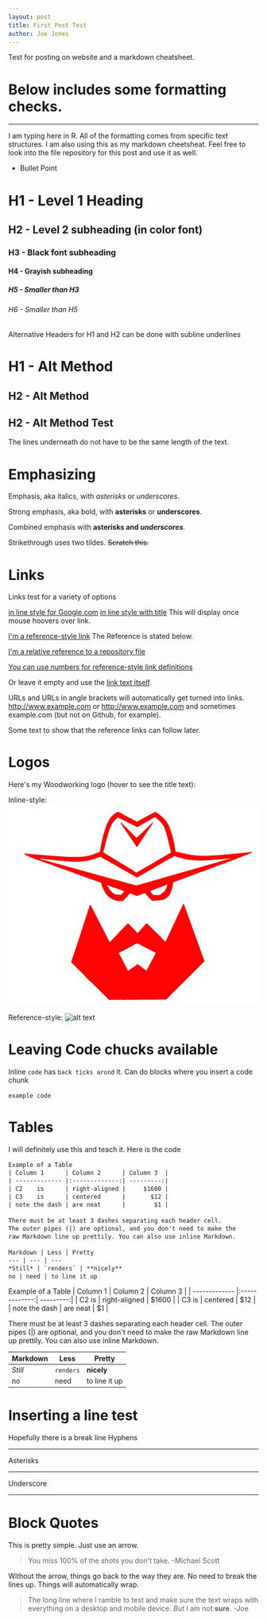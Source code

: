 ```yaml
---
layout: post
title: First Post Test
author: Joe Jones
---
```


Test for posting on website and a markdown cheatsheet.

# Below includes some formatting checks. 
-----

I am typing here in R. All of the formatting comes from specific text structures. I am also using this as my markdown cheetsheat. Feel free to look into the file repository for this post and use it as well.

* Bullet Point

# H1 - Level 1 Heading
## H2 - Level 2 subheading (in color font)
### H3 - Black font subheading
#### H4 - Grayish subheading
##### H5 - Smaller than H3
###### H6 - Smaller than H5

Alternative Headers for H1 and H2 can be done with subline underlines

H1 - Alt Method
===============

H2 - Alt Method
---------------

H2 - Alt Method Test
------
The lines underneath do not have to be the same length of the text. 

# Emphasizing

Emphasis, aka italics, with *asterisks* or _underscores_.

Strong emphasis, aka bold, with **asterisks** or __underscores__.

Combined emphasis with **asterisks and _underscores_**.

Strikethrough uses two tildes. ~~Scratch this.~~

# Links
Links test for a variety of options

[in line style for Google.com](google.com)
[in line style with title](google.com "Google's Homepage") This will display once mouse hoovers over link.

[I'm a reference-style link][Arbitrary case-insensitive reference text] The Reference is stated below. 

[I'm a relative reference to a repository file](../blob/master/LICENSE)

[You can use numbers for reference-style link definitions][1]

Or leave it empty and use the [link text itself].

URLs and URLs in angle brackets will automatically get turned into links. 
http://www.example.com or <http://www.example.com> and sometimes 
example.com (but not on Github, for example).

Some text to show that the reference links can follow later.

[arbitrary case-insensitive reference text]: https://www.mozilla.org
[1]: http://slashdot.org
[link text itself]: http://www.reddit.com


# Logos
Here's my Woodworking logo (hover to see the title text):

Inline-style: 
![alt text](https://github.com/joejonesphd/joejonesphd.github.io/blob/master/images/CW.jpg "Cowboy Woodworks")

Reference-style: 
![alt text][logo]

[logo]: https://github.com/joejonesphd/joejonesphd.github.io/tree/master/images/CW.jpg "CW Logo"

# Leaving Code chucks available
Inline `code` has `back ticks arond` it.
Can do blocks where you insert a code chunk
```
example code
```

# Tables
I will definitely use this and teach it.
Here is the code
```
Example of a Table
| Column 1      | Column 2      | Column 3  |
| ------------- |:-------------:| ---------:|
| C2    is      | right-aligned |     $1600 |
| C3    is      | centered      |       $12 |
| note the dash | are neat      |        $1 |

There must be at least 3 dashes separating each header cell.
The outer pipes (|) are optional, and you don't need to make the 
raw Markdown line up prettily. You can also use inline Markdown.

Markdown | Less | Pretty
--- | --- | ---
*Still* | `renders` | **nicely**
no | need | to line it up
```

Example of a Table
| Column 1      | Column 2      | Column 3  |
| ------------- |:-------------:| ---------:|
| C2    is      | right-aligned |     $1600 |
| C3    is      | centered      |       $12 |
| note the dash | are neat      |        $1 |

There must be at least 3 dashes separating each header cell.
The outer pipes (|) are optional, and you don't need to make the 
raw Markdown line up prettily. You can also use inline Markdown.

Markdown | Less | Pretty
--- | --- | ---
*Still* | `renders` | **nicely**
no | need | to line it up

# Inserting a line test
Hopefully there is a break line
Hyphens

---

Asterisks

***

Underscore
___

# Block Quotes
This is pretty simple. Just use an arrow.

>You miss 100% of the shots you don't take. 
>-Michael Scott

Without the arrow, things go back to the way they are.
No need to break the lines up. Things will automatically wrap.
>The long line where I ramble to test and make sure the text wraps with everything on a desktop and mobile device. *But* I am not **sure**.
>-Joe

